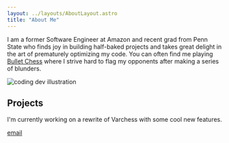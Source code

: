 ```yaml
---
layout: ../layouts/AboutLayout.astro
title: "About Me"
---
```


<div class="flex sm:flex-row flex-col">
  <div class="w-full sm:w-2/3 px-3">
    <p>I am a former Software Engineer at Amazon and recent grad from Penn State who finds joy in building half-baked projects and takes great delight in the art of prematurely optimizing my code. You can often find me playing <a target="_blank" href="https://www.chess.com/member/imvshnkr">Bullet Chess</a> where I strive hard to flag my opponents after making a series of blunders.</p>
  </div>
  <div class="sm:w-1/3">
    <img src="/assets/me.jpg" class=" mx-auto rounded-lg" alt="coding dev illustration">
  </div>
</div>

## Projects

I'm currently working on a rewrite of Varchess with some cool new features.

[email](mailto:vishwas1020@gmail.com)

